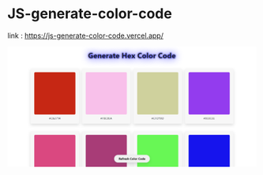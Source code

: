 # JS-generate-color-code
link : https://js-generate-color-code.vercel.app/

![Screenshot from 2020-08-06 23-23-06](https://github.com/Mamun13/JS-generate-color-code/blob/main/Capture.PNG)
